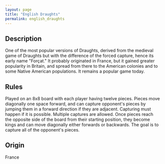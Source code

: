 ```yaml
---
layout: page
title: "English Draughts"
permalink: english_draughts
---
```

## Description

One of the most popular versions of Draughts, derived from the medieval game of Draughts but with the difference of the forced capture, hence its early name "Forçat." It probably originated in France, but it gained greater popularity in Britain, and spread from there to the American colonies and to some Native American populations. It remains a popular game today.

## Rules

Played on an 8x8 board with each player having twelve pieces. Pieces move diagonally one space forward, and can capture opponent's pieces by jumping them in a forward direction if they are adjacent. Capturing must happen if it is possible. Multiple captures are allowed. Once pieces reach the opposite side of the board from their starting position, they become kings and can move diagonally either forwards or backwards. The goal is to capture all of the opponent's pieces.

## Origin

France 
